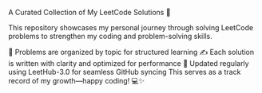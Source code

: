 A Curated Collection of My LeetCode Solutions 🚀

This repository showcases my personal journey through solving LeetCode problems to strengthen my coding and problem-solving skills.

📂 Problems are organized by topic for structured learning
✍️ Each solution is written with clarity and optimized for performance
🔄 Updated regularly using LeetHub-3.0 for seamless GitHub syncing
This serves as a track record of my growth—happy coding! 💻✨

